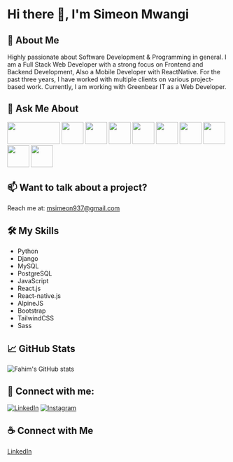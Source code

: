 # Hi there 👋, I'm Simeon Mwangi

## 🚀 About Me
Highly passionate about Software Development & Programming in general. I am a Full Stack Web Developer with a strong focus on Frontend and Backend Development, Also a Mobile Developer with ReactNative. For the past three years, I have worked with multiple clients on various project-based work. Currently, I am working with Greenbear IT as a Web Developer.

<!--## 👨‍💻 Projects
All of my projects are available at [fahimanzam.netlify.app](https://fahimanzam.netlify.app) -->

## 💬 Ask Me About
<p align="left">
  <img src="https://www.python.org/static/img/python-logo@2x.png" width="120" height="50" />
  <img src="https://upload.wikimedia.org/wikipedia/commons/9/9a/Laravel.svg" width="50" height="50" />
  <img src="https://upload.wikimedia.org/wikipedia/commons/0/0a/MySQL_textlogo.svg" width="50" height="50" />
  <img src="https://upload.wikimedia.org/wikipedia/commons/2/29/Postgresql_elephant.svg" width="50" height="50" />
  <img src="https://upload.wikimedia.org/wikipedia/commons/6/6a/JavaScript-logo.png" width="50" height="50" />
  <img src="https://upload.wikimedia.org/wikipedia/commons/5/53/Vue.js_Logo_2.svg" width="50" height="50" />
  <img src="https://upload.wikimedia.org/wikipedia/commons/5/5d/Alpine.js_logo.svg" width="50" height="50" />
  <img src="https://upload.wikimedia.org/wikipedia/commons/b/b2/Bootstrap_logo.svg" width="50" height="50" />
  <img src="https://upload.wikimedia.org/wikipedia/commons/d/d5/Tailwind_CSS_Logo.svg" width="50" height="50" />
  <img src="https://upload.wikimedia.org/wikipedia/commons/9/96/Sass_Logo_Color.svg" width="50" height="50" />
</p>

## 📫 Want to talk about a project?
Reach me at: msimeon937@gmail.com

## 🛠️ My Skills
- Python
- Django
- MySQL
- PostgreSQL
- JavaScript
- React.js
- React-native.js
- AlpineJS
- Bootstrap
- TailwindCSS
- Sass

## 📈 GitHub Stats
![Fahim's GitHub stats](https://github-readme-stats.vercel.app/api?username=symoh-42&show_icons=true&theme=radical)

## 🤝 Connect with me:
[![LinkedIn](https://upload.wikimedia.org/wikipedia/commons/c/ca/LinkedIn_logo_initials.png)](https://www.linkedin.com/in/fahim-anzam-dip) 
[![Instagram](https://upload.wikimedia.org/wikipedia/commons/a/a5/Instagram_icon.png)](https://www.instagram.com/your-profile)


## ☕ Connect with Me
[LinkedIn](https://www.linkedin.com/in/simeon-mwangi/)
